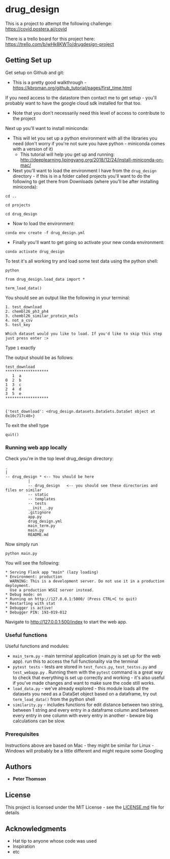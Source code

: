 # drug_design

This is a project to attempt the following challenge: https://covid.postera.ai/covid

There is a trello board for this project here: https://trello.com/b/wHk8KWTo/drugdesign-project

## Getting Set up
Get setup on Github and git:
* This is a pretty good walkthrough - https://kbroman.org/github_tutorial/pages/first_time.html

If you need access to the datastore then contact me to get setup - you'll probably want to have the google cloud sdk installed for that too.
* Note that you don't necessarily need this level of access to contribute to the project

Next up you'll want to install miniconda:
* This will let you set up a python environment with all the libraries you need (don't worry if you're not sure you have python - miniconda comes with a version of it)
     * This tutorial will help you get up and running: http://deeplearning.lipingyang.org/2018/12/24/install-miniconda-on-mac/
* Next you'll want to load the environment I have from the `drug_design` directory - if this is in a folder called projects you'll want to do the following to get there from Downloads (where you'll be after installing miniconda):
```
cd ..
```

```
cd projects
```

```
cd drug_design
```
   * Now to load the environment:
```
conda env create -f drug_design.yml
```
* Finally you'll want to get going so activate your new conda environment:
```
conda activate drug_design

```

To test it's all working try and load some test data using the python shell:

```
python

from drug_design.load_data import *

term_load_data()
```

You should see an output like the following in your terminal:
```
1. test_download
2. chembl26_ph3_ph4
3. chembl26_similar_protein_mols
4. not_a_csv
5. test_key

Which dataset would you like to load. If you'd like to skip this step just press enter :>
```
Type ```1``` exactly

The output should be as follows:

```
test_download
*******************
   1  a
0  2  b
1  3  c
2  4  d
3  5  e
*******************


{'test_download': <drug_design.datasets.DataSets.DataSet object at 0x10c717c40>}
```

To exit the shell type
```
quit()
```
### Running web app locally
Check you're in the top level drug_design directory:
```
.
|
-- drug_design * <-- You should be here
          |
          -- drug_design   <-- you should see these directories and files or similar
          -- static
          -- templates
          -- tests
          __init__.py
          .gitignore
          app.py
          drug_design.yml
          main_term.py
          main.py
          README.md
```

Now simply run
```
python main.py
```
You will see the following:
```
* Serving Flask app "main" (lazy loading)
* Environment: production
  WARNING: This is a development server. Do not use it in a production deployment.
  Use a production WSGI server instead.
* Debug mode: on
* Running on http://127.0.0.1:5000/ (Press CTRL+C to quit)
* Restarting with stat
* Debugger is active!
* Debugger PIN: 193-019-012
```

Navigate to http://127.0.0.1:500/index to start the web app.

### Useful functions

Useful functions and modules:
* ```main_term.py``` - main terminal application (main.py is set up for the web app). run this to access the full functionality via the terminal
* ```pytest tests``` - tests are stored in ```test_funcs.py```, ```test_testss.py``` and ```test_webapp.py``` . Running them with the ```pytest``` command is a great way to check that everything is set up correctly and working - it's also useful if you've made changes and want to make sure the code still works.
* ```load_data.py``` - we've already explored - this module loads all the datasets you need as a DataSet object based on a dataframe, try out ```term_load_data()``` from the python shell
* ```similarity.py``` - includes functions for edit distance between two string, between 1 string and every entry in a dataframe column and between every entry in one column with every entry in another - beware big calculations can be slow.

### Prerequisites

Instructions above are based on Mac - they might be similar for Linux - Windows will probably be a little different and might require some Googling



## Authors

* **Peter Thomson**

## License

This project is licensed under the MIT License - see the [LICENSE.md](LICENSE.md) file for details

## Acknowledgments

* Hat tip to anyone whose code was used
* Inspiration
* etc
